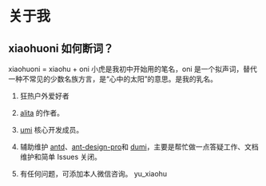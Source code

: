 # 关于我

## xiaohuoni 如何断词？

xiaohuoni = xiaohu + oni 小虎是我初中开始用的笔名，oni 是一个拟声词，替代一种不常见的少数名族方言，是“心中的太阳”的意思。是我的乳名。

1. 狂热户外爱好者
2. [alita](https://github.com/alitajs/alita) 的作者。
3. [umi](https://github.com/umijs/umi) 核心开发成员。
4. 辅助维护 [antd](https://github.com/ant-design/ant-design)、[ant-design-pro](https://github.com/ant-design/ant-design-pro)和 [dumi](https://github.com/umijs/dumi)，主要是帮忙做一点答疑工作、文档维护和简单 Issues 关闭。

6. 有任何问题，可添加本人微信咨询。 yu_xiaohu
